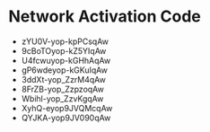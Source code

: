# Network Activation Code
* zYU0V-yop-kpPCsqAw
* 9cBoTOyop-kZ5YIqAw
* U4fcwuyop-kGHhAqAw
* gP6wdeyop-kGKuIqAw
* 3ddXt-yop_ZzrM4qAw
* 8FrZB-yop_ZzpzoqAw
* Wbihl-yop_ZzvKgqAw
* XyhQ-eyop9JVQMcqAw
* QYJKA-yop9JV090qAw